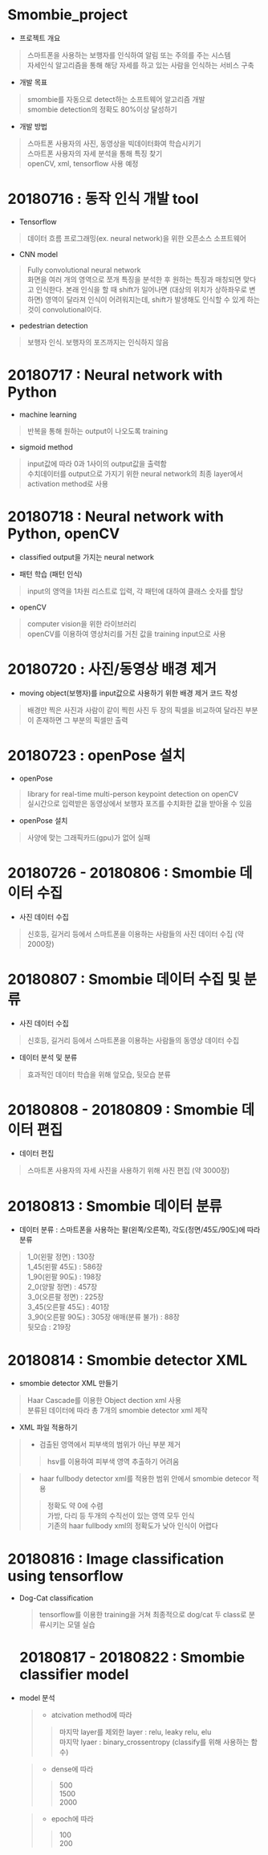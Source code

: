 # Smombie_project

- 프로젝트 개요
> 스마트폰을 사용하는 보행자를 인식하여 알림 또는 주의를 주는 시스템   
> 자세인식 알고리즘을 통해 해당 자세를 하고 있는 사람을 인식하는 서비스 구축   
   
- 개발 목표   
> smombie를 자동으로 detect하는 소프트웨어 알고리즘 개발   
> smombie detection의 정확도 80%이상 달성하기   
   
- 개발 방법   
> 스마트폰 사용자의 사진, 동영상을 빅데이터화여 학습시키기   
> 스마트폰 사용자의 자세 분석을 통해 특징 찾기   
> openCV, xml, tensorflow 사용 예정   
   
# 20180716 : 동작 인식 개발 tool   
- Tensorflow      
> 데이터 흐름 프로그래밍(ex. neural network)을 위한 오픈소스 소프트웨어       

- CNN model
> Fully convolutional neural network   
> 화면을 여러 개의 영역으로 쪼개 특징을 분석한 후 원하는 특징과 매칭되면 맞다고 인식한다. 본래 인식을 할 때 shift가 일어나면 (대상의 위치가 상하좌우로 변하면) 영역이 달라져 인식이 어려워지는데, shift가 발생해도 인식할 수 있게 하는 것이 convolutional이다.    

- pedestrian detection
> 보행자 인식. 보행자의 포즈까지는 인식하지 않음   

# 20180717 : Neural network with Python   
- machine learning   
> 반복을 통해 원하는 output이 나오도록 training   
   
- sigmoid method   
> input값에 따라 0과 1사이의 output값을 출력함   
> 수치데이터를 output으로 가지기 위한 neural network의 최종 layer에서 activation method로 사용   

# 20180718 : Neural network with Python, openCV   
- classified output을 가지는 neural network   
   
- 패턴 학습 (패턴 인식)    
> input의 영역을 1차원 리스트로 입력, 각 패턴에 대하여 클래스 숫자를 할당   
   
- openCV   
> computer vision을 위한 라이브러리    
> openCV를 이용하여 영상처리를 거친 값을 training input으로 사용    
   
# 20180720 : 사진/동영상 배경 제거   
- moving object(보행자)를 input값으로 사용하기 위한 배경 제거 코드 작성   
> 배경만 찍은 사진과 사람이 같이 찍힌 사진 두 장의 픽셀을 비교하여 달라진 부분이 존재하면 그 부분의 픽셀만 출력   
   
# 20180723 : openPose 설치   
- openPose   
> library for real-time multi-person keypoint detection on openCV   
> 실시간으로 입력받은 동영상에서 보행자 포즈를 수치화한 값을 받아올 수 있음   
   
- openPose 설치   
> 사양에 맞는 그래픽카드(gpu)가 없어 실패   
   
 # 20180726 - 20180806 : Smombie 데이터 수집   
- 사진 데이터 수집   
 > 신호등, 길거리 등에서 스마트폰을 이용하는 사람들의 사진 데이터 수집 (약 2000장)        
       
 # 20180807 : Smombie 데이터 수집 및 분류  
- 사진 데이터 수집   
 > 신호등, 길거리 등에서 스마트폰을 이용하는 사람들의 동영상 데이터 수집 
    
- 데이터 분석 및 분류   
 > 효과적인 데이터 학습을 위해 앞모습, 뒷모습 분류  
    
 # 20180808 - 20180809 : Smombie 데이터 편집   
- 데이터 편집   
 > 스마트폰 사용자의 자세 사진을 사용하기 위해 사진 편집 (약 3000장)   
    
 # 20180813 : Smombie 데이터 분류   
- 데이터 분류 : 스마트폰을 사용하는 팔(왼쪽/오른쪽), 각도(정면/45도/90도)에 따라 분류   
 > 1_0(왼팔 정면) : 130장   
 > 1_45(왼팔 45도) : 586장   
 > 1_90(왼팔 90도) : 198장   
 > 2_0(양팔 정면) : 457장   
 > 3_0(오른팔 정면) : 225장   
 > 3_45(오른팔 45도) : 401장   
 > 3_90(오른팔 90도) : 305장
 > 애매(분류 불가) : 88장   
 > 뒷모습 : 219장      
    
 # 20180814 : Smombie detector XML    
- smombie detector XML 만들기   
 > Haar Cascade를 이용한 Object dection xml 사용   
 > 분류된 데이터에 따라 총 7개의 smombie detector xml 제작   
    
- XML 파일 적용하기   
 > + 검출된 영역에서 피부색의 범위가 아닌 부분 제거   
 >> hsv를 이용하여 피부색 영역 추출하기 어려움   
    
 > + haar fullbody detector xml를 적용한 범위 안에서 smombie detecor 적용   
 >> 정확도 약 0에 수렴   
 >> 가방, 다리 등 두개의 수직선이 있는 영역 모두 인식   
 >> 기존의 haar fullbody xml의 정확도가 낮아 인식이 어렵다   
    
  # 20180816 : Image classification using tensorflow   
- Dog-Cat classification   
  > tensorflow를 이용한 training을 거쳐 최종적으로 dog/cat 두 class로 분류시키는 모델 실습   
     
  # 20180817 - 20180822 : Smombie classifier model   
- model 분석
     
  > + atcivation method에 따라   
  >> 마지막 layer를 제외한 layer : relu, leaky relu, elu   
  >> 마지막 lyaer : binary_crossentropy (classify를 위해 사용하는 함수)   
     
  > + dense에 따라   
  >> 500   
  >> 1500   
  >> 2000   
     
  > + epoch에 따라   
  >> 100      
  >> 200   
  

